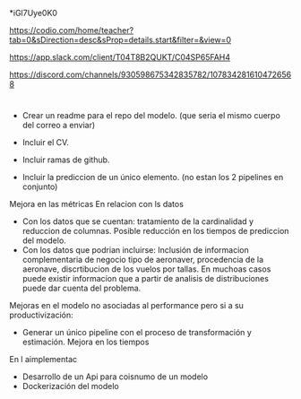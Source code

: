 *iGl7Uye0K0

https://codio.com/home/teacher?tab=0&sDirection=desc&sProp=details.start&filter=&view=0

https://app.slack.com/client/T04T8B2QUKT/C04SP65FAH4

https://discord.com/channels/930598675342835782/1078342816104726568

# 

- Crear un readme para el repo del modelo. (que seria el mismo cuerpo del correo a enviar)
- Incluir el CV.
- Incluir ramas de github.

- Incluir la prediccion de un único elemento. (no estan los 2 pipelines en conjunto)





Mejora en las métricas
En relacion con ls datos
- Con los datos que se cuentan: tratamiento de la cardinalidad y reduccion de columnas. Posible reducción en los tiempos de prediccion del modelo.
- Con los datos que podrian incluirse: Inclusión de informacion complementaria de negocio tipo de aeronaver, procedencia de la aeronave, discrtibucion de los vuelos por tallas. En muchoas casos puede existir informacíon que a partir de analisis de distribuciones puede dar cuenta del problema.

Mejoras en el modelo no asociadas al performance pero si a su productivización: 
- Generar un único pipeline con el proceso de transformación y estimación.
Mejora en los tiempos


En l aimplementac
- Desarrollo de un Api para coisnumo de un modelo
- Dockerización del modelo
